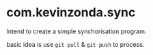 # com.kevinzonda.sync

Intend to create a simple synchorisation program.

basic idea is use `git pull` & `git push` to process.

